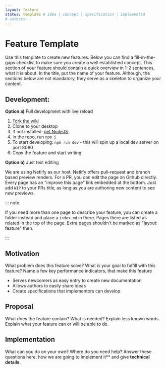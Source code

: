 ```yaml
---
layout: feature
status: template # idea | concept | specification | implemented
# authors: 
---
```


# Feature Template

Use this template to create new features. Below you can find a fill-in-the-gaps checklist to make sure you create a well established concept.
This section of your feature should contain a quick overview in 1-2 sentences, what it is about. In the title, put the name of your feature.
Although, the sections below are not mandatory, they serve as a skeleton to organize your content.

<!-- Delete these instructions START -->

## Development:

**Option a)** Full development with live reload

1. [Fork the wiki](https://github.com/inexorgame/site/)
2. Clone to your desktop
3. If not installed: [get NodeJS](https://nodejs.org/en/)
4. In the repo, run `npm i`
5. To start developing: `npm run dev` - this will spin up a local dev server on port 8080
6. Copy the feature and start writing

**Option b)** Just text editing

We are using Netlify as our host. Netlify offers pull-request and branch based preview renders. For a  PR, you can edit the page on Github directly. Every page has an "improve this page" link embedded at the bottom.
Just add `WIP` to your PRs title, as long as you are authoring new content to see new previews.

::: note

If you need more than one page to describe your feature, you can create a folder instead and place a `index.md` in there. Pages there are listed as related in the top of the page.
Extra pages shouldn't be marked as "layout: feature" then.

:::
<!-- END -->

<!-- Everything below here is optional, you can create your own outline if needed -->
<!-- Please remove all comments -->

## Motivation

What problem does this feature solve? What is your goal to fulfill with this feature? Name a few key performance indicators, that make this feature

- Serves newcomers as easy entry to create new documentation
- Allows authors to easily share ideas
- Create specifications that implementors can develop

## Proposal

What does the feature contain? What is needed? 
Explain less known words. Explain what your feature can or will be able to do.

## Implementation 

What can you do on your own? Where do you need help? Answer these questions here.
how we are going to implement it** and give **technical details**.